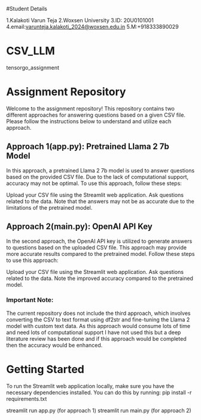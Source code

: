 #Student Details 

1.Kalakoti Varun Teja 
2.Woxsen University 
3.ID: 20U0101001 
4.email:varunteja.kalakoti_2024@woxsen.edu.in 
5.M:+918333890029


# CSV_LLM
tensorgo_assignment 

# Assignment Repository
Welcome to the assignment repository! This repository contains two different approaches for answering questions based on a given CSV file. Please follow the instructions below to understand and utilize each approach.

## Approach 1(app.py): Pretrained Llama 2 7b Model
In this approach, a pretrained Llama 2 7b model is used to answer questions based on the provided CSV file. Due to the lack of computational support, accuracy may not be optimal. To use this approach, follow these steps:

Upload your CSV file using the Streamlit web application.
Ask questions related to the data.
Note that the answers may not be as accurate due to the limitations of the pretrained model.
## Approach 2(main.py): OpenAI API Key
In the second approach, the OpenAI API key is utilized to generate answers to questions based on the uploaded CSV file. This approach may provide more accurate results compared to the pretrained model. Follow these steps to use this approach:

Upload your CSV file using the Streamlit web application.
Ask questions related to the data.
Note the improved accuracy compared to the pretrained model.
### Important Note:
The current repository does not include the third approach, which involves converting the CSV to text format using df2str and fine-tuning the Llama 2 model with custom text data. As this approach would consume lots of time and need lots of computational support I have not used this but a deep literature review has been done and if this approach would be completed then the accuracy would be enhanced.

# Getting Started
To run the Streamlit web application locally, make sure you have the necessary dependencies installed. You can do this by running: 
pip install -r requirements.txt

streamlit run app.py (for approach 1)
streamlit run main.py (for approach 2)

